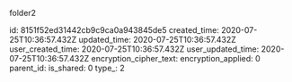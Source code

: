 folder2

id: 8151f52ed31442cb9c9ca0a943845de5
created_time: 2020-07-25T10:36:57.432Z
updated_time: 2020-07-25T10:36:57.432Z
user_created_time: 2020-07-25T10:36:57.432Z
user_updated_time: 2020-07-25T10:36:57.432Z
encryption_cipher_text: 
encryption_applied: 0
parent_id: 
is_shared: 0
type_: 2